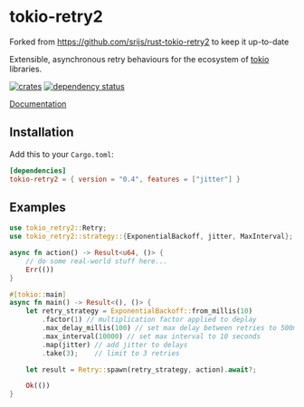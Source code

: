 # tokio-retry2

Forked from https://github.com/srijs/rust-tokio-retry2 to keep it up-to-date

Extensible, asynchronous retry behaviours for the ecosystem of [tokio](https://tokio.rs/) libraries.

[![crates](http://meritbadge.herokuapp.com/tokio-retry2)](https://crates.io/crates/tokio-retry2)
[![dependency status](https://deps.rs/repo/github/naomijub/tokio-retry2/status.svg)](https://deps.rs/repo/github/namijub/tokio-retry)


[Documentation](https://docs.rs/tokio-retry2)

## Installation

Add this to your `Cargo.toml`:

```toml
[dependencies]
tokio-retry2 = { version = "0.4", features = ["jitter"] }
```

## Examples

```rust
use tokio_retry2::Retry;
use tokio_retry2::strategy::{ExponentialBackoff, jitter, MaxInterval};

async fn action() -> Result<u64, ()> {
    // do some real-world stuff here...
    Err(())
}

#[tokio::main]
async fn main() -> Result<(), ()> {
    let retry_strategy = ExponentialBackoff::from_millis(10)
        .factor(1) // multiplication factor applied to deplay
        .max_delay_millis(100) // set max delay between retries to 500ms
        .max_interval(10000) // set max interval to 10 seconds
        .map(jitter) // add jitter to delays
        .take(3);    // limit to 3 retries

    let result = Retry::spawn(retry_strategy, action).await?;

    Ok(())
}
```
